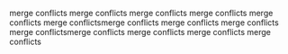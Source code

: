 merge conflicts
merge conflicts
merge conflicts
merge conflicts
merge conflicts
merge conflictsmerge conflicts
merge conflicts
merge conflicts
merge conflictsmerge conflicts
merge conflicts
merge conflicts
merge conflicts
